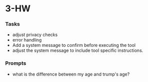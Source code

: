 # 3-HW



### Tasks

- adjust privacy checks
- error handling
- Add a system message to confirm before executing the tool
- adjust the system message to include tool specific instructions.

### Prompts

- what is the difference between my age and trump's age?